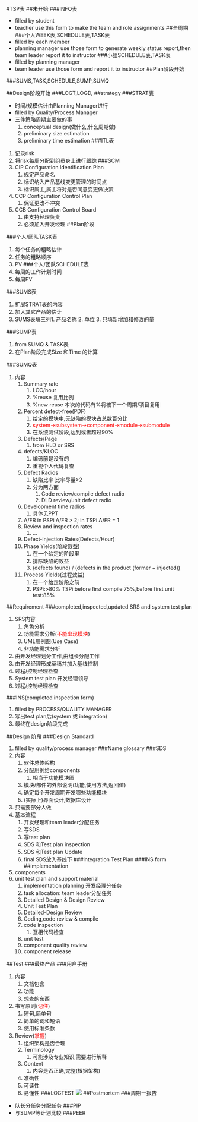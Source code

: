 #TSP表
##未开始
###INFO表
- filled by student
- teacher use this form to make the team and role assignments
##全周期
###个人WEEK表,SCHEDULE表,TASK表
- filled by each member
- planning manager use those form to generate weekly status report,then team leader report it to instructor
###小组SCHEDULE表,TASK表
- filled by planning manager
- team leader use those form and report it to instructor
##Plan阶段开始

###SUMS,TASK,SCHEDULE,SUMP,SUMQ

##Design阶段开始
###LOGT,LOGD,
##strategy
###STRAT表
- 时间/规模估计由Planning Manager进行
- filled by Quality/Process Manager
- 三件策略周期主要做的事 
	1. conceptual design(做什么,什么周期做) 
	2. preliminary size estimation 
	3. preliminary time estimation
###ITL表
1. 记录risk
2. 将risk每周分配到组员身上进行跟踪
###SCM
1. CIP Configuration Identification Plan
	1. 规定产品命名
	2. 标识纳入产品基线变更管理的时间点
	3. 标识属主,属主将对是否同意变更做决策
2. CCP Configuration Control Plan
	1. 保证更改不冲突
3. CCB Configuration Control Board
	1. 由支持经理负责
	2. 必须加入开发经理
##Plan阶段


###个人/团队TASK表
1. 每个任务的粗略估计
2. 任务的粗略顺序
3. PV
###个人/团队SCHEDULE表
1. 每周的工作计划时间
2. 每周PV

###SUMS表
1. 扩展STRAT表的内容
2. 加入其它产品的估计
3. SUMS表填三列1. 产品名称 2. 单位 3. 只填新增加和修改的量


###SUMP表
1. from SUMQ & TASK表
2. 在Plan阶段完成Size 和Time 的计算

###SUMQ表
1. 内容
	1.  Summary rate
		1.  LOC/hour
		2.  %reuse 复用比例
		3.  %new reuse 本次的代码有%将被下一个周期/项目复用
	2.  Percent defect-free(PDF)
		1. 给定的模块中,无缺陷的模块占总数百分比 
		2. <font color='red'>system->subsystem->component->module->submodule</font>
		3. 在系统测试阶段,达到或者超过90%
	3.  Defects/Page
		1.  from HLD or SRS
	4.  defects/KLOC
		1.  编码前是没有的
		5.  重视个人代码复查
	5. Defect Radios
		1. 缺陷比率 比率尽量>2
		2. 分为两方面
			1. Code review/compile defect radio
			2. DLD review/unit defect radio
	6. Development time radios
		1. 具体见PPT
	7. A/FR in PSPi A/FR > 2; in TSPi A/FR = 1
	8. Review and inspection rates
		1. ...
	9. Defect-injection Rates(Defects/Hour)
	10. Phase Yields(阶段效益)
		1. 在一个给定的阶段里
		2. 排除缺陷的效益
		3. (defects found) / (defects in the product (former + injected))
	11. Process Yields(过程效益)
		1. 在一个给定阶段之前
		2. PSPi:>80% TSPi:before first compile 75%,before first unit test:85%

##Requirement
###completed,inspected,updated SRS and system test plan
1. SRS内容
	1. 角色分析
	2. 功能需求分析(<font color='red'>不能出现模块</font>)
	3. UML用例图(Use Case)
	4. 非功能需求分析
2. 由开发经理划分工作,由组长分配工作
3. 由开发经理形成草稿并加入基线控制
4. 过程/控制经理检查
1. System test plan 开发经理领导
2. 过程/控制经理检查

###INS(completed inspection form)
1. filled by PROCESS/QUALITY MANAGER
2. 写出test plan后(system 或 integration)
3. 最终在design阶段完成

##Design 阶段
###Design Standard
1. filled by quality/process manager
###Name glossary
###SDS
1. 内容
	1. 软件总体架构
	2. 分配用例给components
		1. 相当于功能模块图
	3. 模块/部件的外部说明(功能,使用方法,返回值)
	4. 确定每个开发周期开发哪些功能模块
	5. (实际上)界面设计,数据库设计
2. 只需要部分人做
3. 基本流程
	1. 开发经理和team leader分配任务
	2. 写SDS
	3. 写test plan
	4. SDS 和Test plan inspection
	5. SDS 和Test plan Update
	6. final SDS放入基线下
###integration Test Plan
###INS form
##Implementation
1. components
2. unit test plan and support material
	1. implementation planning 开发经理分任务
	2. task allocation: team leader分配任务
	3. Detailed Design & Design Review
	4. Unit Test Plan
	5. Detailed-Design Review
	6. Coding,code review & compile
	7. code inspection
		1. 互相代码检查
	7. unit test
	8. component quality review
	9. component release

##Test
###最终产品
###用户手册
1. 内容
	1. 文档包含
	2. 功能
	3. 想查的东西
3. 书写原则(<font color="red">记住</font>)
	1. 短句,简单句
	2. 简单的词和短语
	3. 使用标准条款
4. Review(<font color="red">掌握</font>)
	1. 组织架构是否合理
	2. Terminology
		1. 可能涉及专业知识,需要进行解释
	3. Content
		1. 内容是否正确,完整(根据架构)
	4. 准确性
	5. 可读性
	6. 易懂性
###LOGTEST
![](http://i.imgur.com/3c68Kl6.png)
##Postmortem
###周期一报告
- 队长分任务分配任务
###PIP
- 与SUMP等计划比较
###PEER
